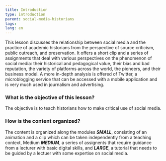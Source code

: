 ```yaml
---
title: Introduction
type: introduction
parent: social-media-historians
tags:
lang: en
---
```

This lesson discusses the relationship between social media and the practice of academic historians from the perspective of source criticism, public outreach, and preservation. It offers a short clip and a series of assignments that deal with various perspectives on the phenomenon of social media: their historical and pedagogical value, their bias and bad reputation, the variety of platforms across the world, the pioneers, and their business model. 
A more in-depth analysis is offered of Twitter, a microblogging service that can be accessed with a mobile application and is very much used in journalism and advertising.
<!-- more -->

### What is the objective of this lesson?
<!-- section-contents -->

The objective is to teach historians how to make critical use of social media. 

<!-- section -->

### How is the content organized?
<!-- section-contents -->

The content is organized along the modules ***SMALL***, consisting of an animation and a clip which can be taken independently from a teaching context, Medium ***MEDIUM***, a series of assignents that require guidance from a lecturer with basic digital skills, and ***LARGE***, a tutorial that needs to be guided by a lectuer with some expertise on social media.

<!-- more -->

